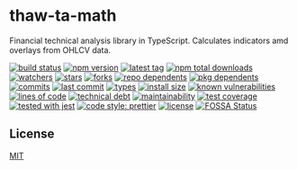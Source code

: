 # thaw-ta-math
Financial technical analysis library in TypeScript. Calculates indicators amd overlays from OHLCV data.

[![build status][build-status-badge-image]][build-status-url]
[![npm version][npm-version-badge-image]][npm-version-url]
[![latest tag][latest-tag-badge-image]][latest-tag-url]
[![npm total downloads][npm-total-downloads-badge-image]][npm-total-downloads-url]
[![watchers][watchers-badge-image]][watchers-url]
[![stars][stars-badge-image]][stars-url]
[![forks][forks-badge-image]][forks-url]
[![repo dependents][repo-dependents-badge-image]][repo-dependents-url]
[![pkg dependents][pkg-dependents-badge-image]][pkg-dependents-url]
[![commits][commits-badge-image]][commits-url]
[![last commit][last-commit-badge-image]][last-commit-url]
[![types][types-badge-image]][types-url]
[![install size][install-size-badge-image]][install-size-url]
[![known vulnerabilities][known-vulnerabilities-badge-image]][known-vulnerabilities-url]
[![lines of code][lines-of-code-badge-image]][lines-of-code-url]
[![technical debt][technical-debt-badge-image]][technical-debt-url]
[![maintainability][maintainability-badge-image]][maintainability-url]
[![test coverage][test-coverage-badge-image]][test-coverage-url]
[![tested with jest][jest-badge-image]][jest-url]
[![code style: prettier][prettier-badge-image]][prettier-url]
[![license][license-badge-image]][license-url]
[![FOSSA Status][fossa-badge-image]][fossa-badge-url]

## License
[MIT](https://choosealicense.com/licenses/mit/)

[build-status-badge-image]: https://secure.travis-ci.org/tom-weatherhead/thaw-ta-math.svg
[build-status-url]: https://travis-ci.org/tom-weatherhead/thaw-ta-math
[npm-version-badge-image]: https://img.shields.io/npm/v/thaw-ta-math.svg
[npm-version-url]: https://www.npmjs.com/package/thaw-ta-math
[latest-tag-badge-image]: https://badgen.net/github/tag/tom-weatherhead/thaw-ta-math
[latest-tag-url]: https://github.com/tom-weatherhead/thaw-ta-math/tags
[npm-total-downloads-badge-image]: https://img.shields.io/npm/dt/thaw-ta-math.svg
[npm-total-downloads-url]: https://www.npmjs.com/package/thaw-ta-math
[watchers-badge-image]: https://badgen.net/github/watchers/tom-weatherhead/thaw-ta-math
[watchers-url]: https://github.com/tom-weatherhead/thaw-ta-math/watchers
[stars-badge-image]: https://badgen.net/github/stars/tom-weatherhead/thaw-ta-math
[stars-url]: https://github.com/tom-weatherhead/thaw-ta-math/stargazers
[forks-badge-image]: https://badgen.net/github/forks/tom-weatherhead/thaw-ta-math
[forks-url]: https://github.com/tom-weatherhead/thaw-ta-math/network/members
[repo-dependents-badge-image]: https://badgen.net/github/dependents-repo/tom-weatherhead/thaw-ta-math
[repo-dependents-url]: https://badgen.net/github/dependents-repo/tom-weatherhead/thaw-ta-math
[pkg-dependents-badge-image]: https://badgen.net/github/dependents-pkg/tom-weatherhead/thaw-ta-math
[pkg-dependents-url]: https://badgen.net/github/dependents-pkg/tom-weatherhead/thaw-ta-math
[commits-badge-image]: https://badgen.net/github/commits/tom-weatherhead/thaw-ta-math
[commits-url]: https://github.com/tom-weatherhead/thaw-ta-math/commits/master
[last-commit-badge-image]: https://badgen.net/github/last-commit/tom-weatherhead/thaw-ta-math
[last-commit-url]: https://badgen.net/github/last-commit/tom-weatherhead/thaw-ta-math
[types-badge-image]: https://badgen.net/npm/types/thaw-ta-math
[types-url]: https://badgen.net/npm/types/thaw-ta-math
[install-size-badge-image]: https://badgen.net/packagephobia/install/thaw-ta-math
[install-size-url]: https://badgen.net/packagephobia/install/thaw-ta-math
[known-vulnerabilities-badge-image]: https://snyk.io/test/github/tom-weatherhead/thaw-ta-math/badge.svg?targetFile=package.json&package-lock.json
[known-vulnerabilities-url]: https://snyk.io/test/github/tom-weatherhead/thaw-ta-math?targetFile=package.json&package-lock.json
[lines-of-code-badge-image]: https://badgen.net/codeclimate/loc/tom-weatherhead/thaw-ta-math
[lines-of-code-url]: https://badgen.net/codeclimate/loc/tom-weatherhead/thaw-ta-math
[technical-debt-badge-image]: https://badgen.net/codeclimate/tech-debt/tom-weatherhead/thaw-ta-math
[technical-debt-url]: https://badgen.net/codeclimate/tech-debt/tom-weatherhead/thaw-ta-math
[maintainability-badge-image]: https://api.codeclimate.com/v1/badges/c145f666856d62f767c9/maintainability
[maintainability-url]: https://codeclimate.com/github/tom-weatherhead/thaw-ta-math/maintainability
[test-coverage-badge-image]: https://api.codeclimate.com/v1/badges/c145f666856d62f767c9/test_coverage
[test-coverage-url]: https://codeclimate.com/github/tom-weatherhead/thaw-ta-math/test_coverage
[jest-badge-image]: https://img.shields.io/badge/tested_with-jest-99424f.svg
[jest-url]: https://github.com/facebook/jest
[prettier-badge-image]: https://img.shields.io/badge/code_style-prettier-ff69b4.svg?style=flat-square
[prettier-url]: https://github.com/prettier/prettier
[license-badge-image]: https://img.shields.io/github/license/mashape/apistatus.svg
[license-url]: https://github.com/tom-weatherhead/thaw-ta-math/blob/master/LICENSE
[fossa-badge-image]: https://app.fossa.io/api/projects/git%2Bhttps%3A%2F%2Fgithub.com%2Fmoment%2Fmoment.svg?type=shield
[fossa-badge-url]: https://app.fossa.io/projects/git%2Bhttps%3A%2F%2Fgithub.com%2Fmoment%2Fmoment?ref=badge_shield
